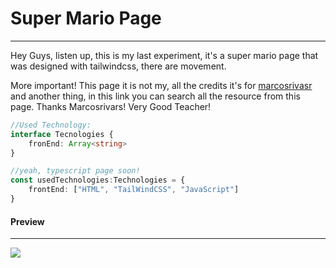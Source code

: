 # Super Mario Page

---

Hey Guys, listen up, this is my last experiment, it's a super mario page that was designed with tailwindcss, there are movement.



More important! This page it is not my, all the credits it's for [marcosrivasr](https://github.com/marcosrivasr/tailwindcss-website/commits?author=marcosrivasr "View all commits by marcosrivasr") and another thing, in this link you can search all the resource from this page. Thanks Marcosrivars! Very Good Teacher!



```typescript
//Used Technology:
interface Tecnologies {
    fronEnd: Array<string>
}

//yeah, typescript page soon!
const usedTechnologies:Technologies = {
    frontEnd: ["HTML", "TailWindCSS", "JavaScript"]
}
```



#### Preview

---

![](/home/on3l7d15h/Escritorio/Tecnologías/Páginas%20Simples/With%20CSS%20Framework/SuperMarioPage/public/img/preview.png)






